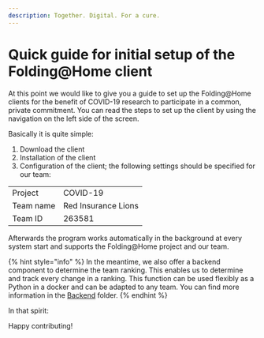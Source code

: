 ```yaml
---
description: Together. Digital. For a cure.
---
```


# Quick guide for initial setup of the Folding@Home client

At this point we would like to give you a guide to set up the Folding@Home clients for the benefit of COVID-19 research to participate in a common, private commitment. You can read the steps to set up the client by using the navigation on the left side of the screen. 

Basically it is quite simple: 

1. Download the client 
2. Installation of the client 
3. Configuration of the client; the following settings should be specified for our team:

|  |  |
| :--- | :--- |
| Project | COVID-19 |
| Team name | Red Insurance Lions |
| Team ID | 263581 |

Afterwards the program works automatically in the background at every system start and supports the Folding@Home project and our team.

{% hint style="info" %}
In the meantime, we also offer a backend component to determine the team ranking. This enables us to determine and track every change in a ranking. This function can be used flexibly as a Python in a docker and can be adapted to any team. You can find more information in the [Backend](https://github.com/generaliinformatik/fah-red-lions/tree/master/backend) folder.
{% endhint %}

In that spirit:

Happy contributing!

